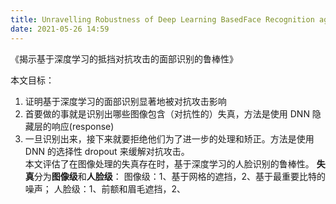 ```yaml
---
title: Unravelling Robustness of Deep Learning BasedFace Recognition against Adversarial Attacks
date: 2021-05-26 14:59
---
```

《揭示基于深度学习的抵挡对抗攻击的面部识别的鲁棒性》

本文目标：
1. 证明基于深度学习的面部识别显著地被对抗攻击影响
2. 首要做的事就是识别出哪些图像包含（对抗性的）失真，方法是使用 DNN 隐藏层的响应(response)
3. 一旦识别出来，接下来就要拒绝他们为了进一步的处理和矫正。方法是使用 DNN 的选择性 dropout 来缓解对抗攻击。   
本文评估了在图像处理的失真存在时，基于深度学习的人脸识别的鲁棒性。
**失真**分为**图像级**和**人脸级**：
图像级：1、基于网格的遮挡，2、基于最重要比特的噪声；
人脸级：1、前额和眉毛遮挡，2、